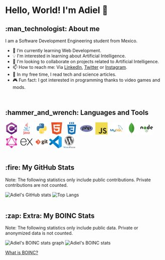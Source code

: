 <h1>
  Hello, World! I'm Adiel 👋
</h1>

<h2>
  :man_technologist: About me
</h2>

I am a Software Development Engineering student from Mexico.

- 🌱 I’m currently learning Web Development.
- 💡 I'm interested in learning about Artificial Intelligence.
- 👯 I'm looking to collaborate on projects related to Artificial Intelligence.
- 📫 How to reach me: Via [LinkedIn](https://www.linkedin.com/in/adiellarac), [Twitter](https://twitter.com/adiellarac) or [Instagram](https://www.instagram.com/adiellarac).
- 🔬 In my free time, I read tech and science articles.
- 🎮 Fun fact: I got interested in programming thanks to video games and mods.

<br>

<h2>
  :hammer_and_wrench: Languages and Tools
</h2>

<div>
  <img src="https://github.com/devicons/devicon/blob/master/icons/csharp/csharp-original.svg" title="C#" alt="C#" width="40" height="40"/>&nbsp;
  <img src="https://github.com/devicons/devicon/blob/master/icons/java/java-original-wordmark.svg" title="Java" alt="Java" width="40" height="40"/>&nbsp;
  <img src="https://github.com/devicons/devicon/blob/master/icons/python/python-original.svg" title="Python" alt="Python" width="40" height="40"/>&nbsp;
  <img src="https://github.com/devicons/devicon/blob/master/icons/html5/html5-original.svg" title="HTML5" alt="HTML" width="40" height="40"/>&nbsp;
  <img src="https://github.com/devicons/devicon/blob/master/icons/css3/css3-plain-wordmark.svg"  title="CSS3" alt="CSS" width="40" height="40"/>&nbsp;
  <img src="https://github.com/devicons/devicon/blob/master/icons/php/php-original.svg"  title="PHP" alt="PHP" width="40" height="40"/>&nbsp;
  <img src="https://github.com/devicons/devicon/blob/master/icons/javascript/javascript-original.svg" title="JavaScript" alt="JavaScript" width="40" height="40"/>&nbsp;
  <img src="https://github.com/devicons/devicon/blob/master/icons/mysql/mysql-original-wordmark.svg" title="MySQL"  alt="MySQL" width="40" height="40"/>&nbsp;
  <img src="https://github.com/devicons/devicon/blob/master/icons/mongodb/mongodb-original.svg" title="MongoDB"  alt="MongoDB" width="40" height="40"/>&nbsp;
  <img src="https://github.com/devicons/devicon/blob/master/icons/nodejs/nodejs-original-wordmark.svg" title="NodeJS" alt="NodeJS" width="40" height="40"/>&nbsp;
  <img src="https://github.com/devicons/devicon/blob/master/icons/graphql/graphql-plain.svg" title="GraphQL" alt="GraphQL" width="40" height="40"/>&nbsp;
  <img src="https://github.com/devicons/devicon/blob/master/icons/express/express-original.svg" title="Express.js" alt="Express.js" width="40" height="40"/>&nbsp;
  <img src="https://github.com/devicons/devicon/blob/master/icons/git/git-original-wordmark.svg" title="Git" alt="Git" width="40" height="40"/>
  <img src="https://github.com/devicons/devicon/blob/master/icons/vscode/vscode-original.svg" title="VSCode" alt="VSCode" width="40" height="40"/>
  <img src="https://github.com/devicons/devicon/blob/master/icons/wordpress/wordpress-original.svg" title="WordPress" alt="WordPress" width="40" height="40"/>
</div>

<br>

<h2>
  :fire: My GitHub Stats
</h2>

Note: The following statistics only include public contributions. Private contributions are not counted.

<div>
  <img width="49%" src="https://github-readme-stats.vercel.app/api?username=adiellarac&show_icons=true&theme=dark" title="Adiel's GitHub stats" alt="Adiel's GitHub stats"/>
  <img width="49%" src="https://github-readme-stats.vercel.app/api/top-langs/?username=adiellarac&layout=compact&theme=dark" title="Top Langs" alt="Top Langs"/>
</div>

<br>

<h2>
  :zap: Extra: My BOINC Stats
</h2>

Note: The following statistics only include public data. Private or anonymized data is not counted.

<div>
  <img width="49%" src="https://boinc.netsoft-online.com/e107_plugins/boinc/user_graph.php?cpid=48168740842e486398ca4090de2f20ae&type=3" title="Adiel's BOINC stats graph" alt="Adiel's BOINC stats graph"/>
  <img width="49%" src="https://www.boincstats.com/signature/-1/user/206514589641/sig.png" title="Adiel's BOINC stats" alt="Adiel's BOINC stats"/>
</div>

[What is BOINC?](https://boinc.berkeley.edu/)
